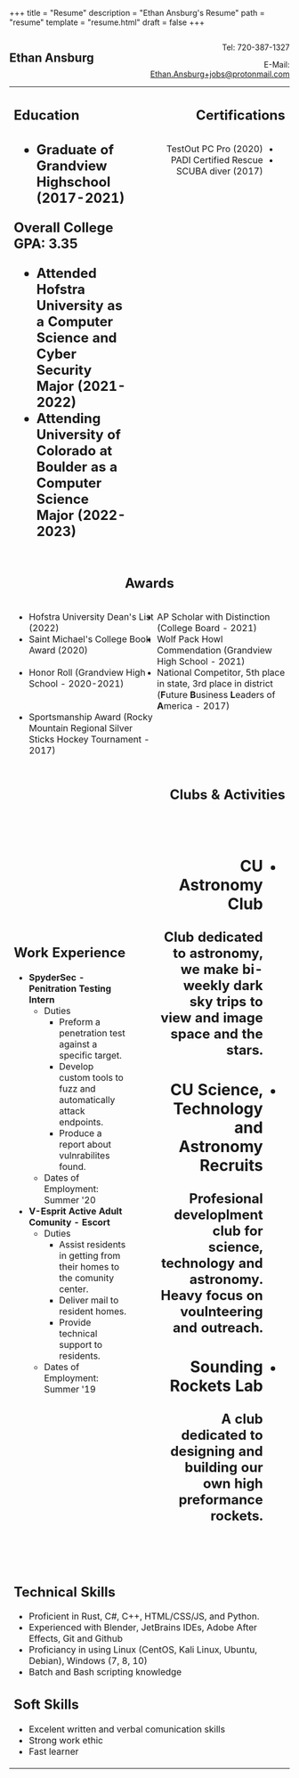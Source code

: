 +++
title = "Resume"
description = "Ethan Ansburg's Resume"
path = "resume"
template = "resume.html"
draft = false
+++
<h2 style="width: 50%; display:inline-block">Ethan Ansburg</h2>
<div style="float: right; text-align: right; width: 50%; display:inline-block">
    <p>Tel: 720-387-1327</p>
    <p>E-Mail: <a href="mailto:ethan.ansburg+jobs@protonmail.com">Ethan.Ansburg+jobs@protonmail.com</a></p>
</div>
<table>
    <tr>
        <td>
            <h2>Education<h2>
            <ul>
                <li>Graduate of Grandview Highschool (2017-2021)</li>
            </ul>
            <p>Overall College GPA: 3.35</p>
            <ul>
                <li>Attended Hofstra University as a Computer Science and Cyber Security Major (2021-2022)</li>
                <li>Attending University of Colorado at Boulder as a Computer Science Major (2022-2023)</li>
            </ul>
        </td>
        <td style="text-align: right; vertical-align: top;">
            <h2>Certifications</h2>
            <ul style="display: inline-block; direction: rtl">
                <li>TestOut PC Pro (2020)</li>
                <li>PADI Certified Rescue SCUBA diver (2017)</li>
            </ul>
        </td>
    </tr>
    <tr>
        <td colspan="3">
            <h2 style="text-align: center">Awards</h2>
            <div style="text-align: center">
                <style>
                    ul.two-col li {
                            float: left;
                            width: 50%; //helps to determine number of columns, for instance 33.3% displays 3 columns
                        }
                    ul.two-col {
                        list-style-type: disc;
                    }
                </style>
                <ul class="two-col" style="display: inline-block; text-align: left">
                    <li>Hofstra University Dean's List (2022)</li>
                    <li> AP Scholar with Distinction (College Board - 2021) </li>
                    <li>Saint Michael's College Book Award (2020)</li>
                    <li> Wolf Pack Howl Commendation (Grandview High School - 2021)</li>
                    <li> Honor Roll (Grandview High School - 2020-2021)</li>
                    <li> National Competitor, 5th place in state, 3rd place in district (<b>F</b>uture <b>B</b>usiness <b>L</b>eaders of <b>A</b>merica - 2017)</li>
                    <li> Sportsmanship Award (Rocky Mountain Regional Silver Sticks Hockey Tournament - 2017)</li>
                <ul>
            </div>
        </td>
    </tr>
    <tr>
        <td>
            <h2>Work Experience</h2>
            <ul>
                <li>
                <b>SpyderSec - Penitration Testing Intern</b>
                <ul>
                    <li>
                    Duties
                    <ul>
                        <li>Preform a penetration test against a specific target.</li>
                        <li>Develop custom tools to fuzz and automatically attack endpoints.</li>
                        <li>Produce a report about vulnrabilites found.</li>
                    </ul>
                    </li>
                    <li>
                    Dates of Employment: Summer '20
                    </li>
                </ul>
                </li>
                <li>
                <b>V-Esprit Active Adult Comunity - Escort</b>
                <ul>
                    <li>
                    Duties
                    <ul>
                        <li>Assist residents in getting from their homes to the comunity center.</li>
                        <li>Deliver mail to resident homes.</li>
                        <li>Provide technical support to residents.</li>
                    </ul>
                    </li>
                    <li>
                    Dates of Employment: Summer '19
                    </li>
                </ul>
                </li>
            </ul>
        </td>
        <td style="vertical-align: top; text-align: right;">
            <h2>Clubs & Activities<h2>
            <style>
                ul.split {
                    display: inline-block; direction: rtl;
                }
                ul.split li * {
                    direction: ltr;
                }
            </style>
            <ul class="split">
                <li><h3>CU Astronomy Club</h3>
                    <p>Club dedicated to astronomy, we make bi-weekly dark sky trips to view and image space and the stars.<p>
                </li>
                <li><h3>CU <b>S</b>cience, <b>T</b>echnology and <b>A</b>stronomy <b>R</b>ecruits</h3>
                    <p>Profesional developlment club for science, technology and astronomy. Heavy focus on voulnteering and outreach.</p>
                </li>
                <li><h3>Sounding Rockets Lab</h3>
                    <p>A club dedicated to designing and building our own high preformance rockets.</p>
                </li>
            </ul>
        </td>
    </tr>
    <tr style="page-break-before: always;">
        <td colspan="3">
            <h2>Technical Skills</h2>
            <ul>
                <li>Proficient in Rust, C#, C++, HTML/CSS/JS, and Python.</li>
                <li>Experienced with Blender, JetBrains IDEs, Adobe After Effects, Git and Github</li>
                <li>Proficiancy in using Linux (CentOS, Kali Linux, Ubuntu, Debian), Windows (7, 8, 10)</li>
                <li>Batch and Bash scripting knowledge</li>
            </ul>
            <h2>Soft Skills</h2>
            <ul>
                <li>Excelent written and verbal comunication skills</li>
                <li>Strong work ethic</li>
                <li>Fast learner</li>
            </ul>
        </td>
    </tr>
</table>